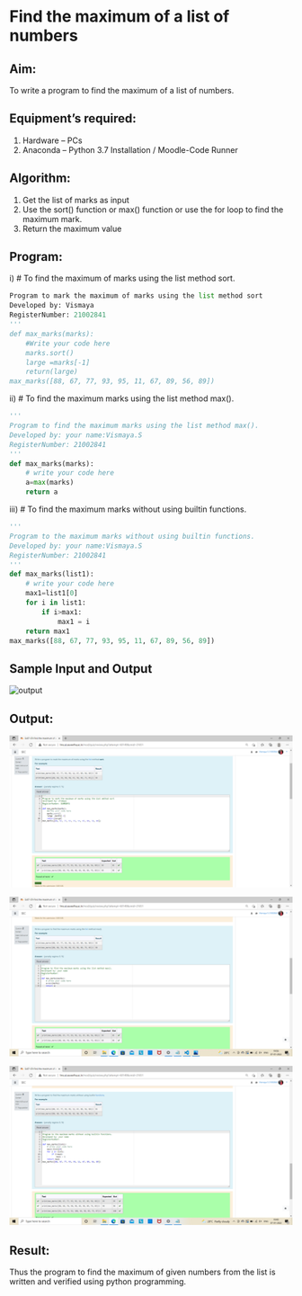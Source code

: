 # Find the maximum of a list of numbers
## Aim:
To write a program to find the maximum of a list of numbers.
## Equipment’s required:
1.	Hardware – PCs
2.	Anaconda – Python 3.7 Installation / Moodle-Code Runner
## Algorithm:
1.	Get the list of marks as input
2.	Use the sort() function or max() function or use the for loop to find the maximum mark.
3.	Return the maximum value
## Program:

i)	# To find the maximum of marks using the list method sort.
```Python
Program to mark the maximum of marks using the list method sort
Developed by: Vismaya
RegisterNumber: 21002841
'''
def max_marks(marks):
    #Write your code here
    marks.sort()
    large =marks[-1]
    return(large)
max_marks([88, 67, 77, 93, 95, 11, 67, 89, 56, 89])


```

ii)	# To find the maximum marks using the list method max().
```Python
''' 
Program to find the maximum marks using the list method max().
Developed by: your name:Vismaya.S
RegisterNumber: 21002841
'''
def max_marks(marks):
    # write your code here
    a=max(marks)
    return a


```

iii) # To find the maximum marks without using builtin functions.
```Python
''' 
Program to the maximum marks without using builtin functions.
Developed by: your name:Vismaya.S
RegisterNumber: 21002841
'''
def max_marks(list1):
    # write your code here
    max1=list1[0]
    for i in list1:
        if i>max1:
            max1 = i
    return max1
max_marks([88, 67, 77, 93, 95, 11, 67, 89, 56, 89])


```
## Sample Input and Output
![output](./img/max_marks1.jpg)


## Output:
![output](sort.png)

![output](max.png)

![output](built.png)

## Result:
Thus the program to find the maximum of given numbers from the list is written and verified using python programming.